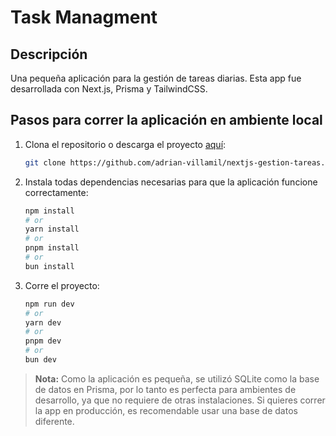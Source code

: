 # Task Managment

## Descripción

Una pequeña aplicación para la gestión de tareas diarias. Esta app fue desarrollada con Next.js, Prisma y TailwindCSS.

## Pasos para correr la aplicación en ambiente local

1. Clona el repositorio o descarga el proyecto [aquí](https://github.com/adrian-villamil/nextjs-gestion-tareas/archive/refs/heads/main.zip):
    ```bash
    git clone https://github.com/adrian-villamil/nextjs-gestion-tareas.git
    ```

2. Instala todas dependencias necesarias para que la aplicación funcione correctamente:
    ```bash
    npm install
    # or
    yarn install
    # or
    pnpm install
    # or
    bun install
    ```

3. Corre el proyecto:
    ```bash
    npm run dev
    # or
    yarn dev
    # or
    pnpm dev
    # or
    bun dev
    ```

>**Nota:** Como la aplicación es pequeña, se utilizó SQLite como la base de datos en Prisma, por lo tanto es perfecta para ambientes de desarrollo, ya que no requiere de otras instalaciones. Si quieres correr la app en producción, es recomendable usar una base de datos diferente.